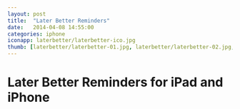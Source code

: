 ```yaml
---
layout: post
title:  "Later Better Reminders"
date:   2014-04-08 14:55:00
categories: iphone
iconapp: laterbetter/laterbetter-ico.jpg
thumb: [laterbetter/laterbetter-01.jpg, laterbetter/laterbetter-02.jpg, laterbetter/laterbetter-03.jpg, laterbetter/laterbetter-04.jpg, laterbetter/laterbetter-05.jpg]
---
```


# Later Better Reminders for iPad and iPhone